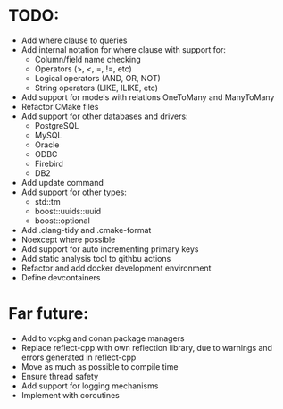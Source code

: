 # TODO:

* Add where clause to queries
* Add internal notation for where clause with support for:
    * Column/field name checking
    * Operators (>, <, =, !=, etc)
    * Logical operators (AND, OR, NOT)
    * String operators (LIKE, ILIKE, etc)
* Add support for models with relations OneToMany and ManyToMany
* Refactor CMake files
* Add support for other databases and drivers:
    * PostgreSQL
    * MySQL
    * Oracle
    * ODBC
    * Firebird
    * DB2
* Add update command
* Add support for other types:
    * std::tm
    * boost::uuids::uuid
    * boost::optional
* Add .clang-tidy and .cmake-format
* Noexcept where possible
* Add support for auto incrementing primary keys
* Add static analysis tool to githbu actions
* Refactor and add docker development environment
* Define devcontainers

# Far future:

* Add to vcpkg and conan package managers
* Replace reflect-cpp with own reflection library, due to warnings and errors generated in reflect-cpp
* Move as much as possible to compile time
* Ensure thread safety
* Add support for logging mechanisms
* Implement with coroutines
